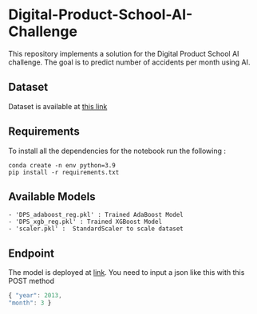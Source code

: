 # Digital-Product-School-AI-Challenge

This repository implements a solution for the Digital Product School AI challenge. The goal is to predict number of accidents per month using AI.

## Dataset
Dataset is available at [this link](https://opendata.muenchen.de/dataset/monatszahlen-verkehrsunfaelle/resource/40094bd6-f82d-4979-949b-26c8dc00b9a7)
## Requirements
To install all the dependencies for the notebook run the following :

```
conda create -n env python=3.9
pip install -r requirements.txt
```

## Available Models

```
- 'DPS_adaboost_reg.pkl' : Trained AdaBoost Model 
- 'DPS_xgb_reg.pkl' : Trained XGBoost Model 
- 'scaler.pkl' :  StandardScaler to scale dataset

```

## Endpoint
The model is deployed at [link](https://dps-model-ekxrxrejtq-no.a.run.app).
You need to input a json like this with this POST method 
```javascript
{ "year": 2013,
"month": 3 }
```